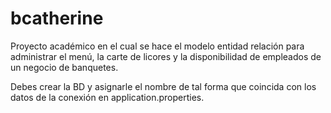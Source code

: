 # bcatherine

Proyecto académico en el cual se hace el modelo entidad relación para administrar el menú, la carte de licores y la disponibilidad de empleados de un negocio de banquetes. 

Debes crear la BD y asignarle el nombre de tal forma que coincida con los datos de la conexión en application.properties.
